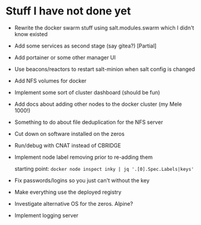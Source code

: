 # Stuff I have not done yet

* Rewrite the docker swarm stuff using salt.modules.swarm
  which I didn't know existed
* Add some services as second stage (say gitea?) [Partial]
* Add portainer or some other manager UI
* Use beacons/reactors to restart salt-minion when salt config is changed
* Add NFS volumes for docker
* Implement some sort of cluster dashboard (should be fun)
* Add docs about adding other nodes to the docker cluster (my Mele 1000!)
* Something to do about file deduplication for the NFS server

* Cut down on software installed on the zeros

* Run/debug with CNAT instead of CBRIDGE

* Implement node label removing prior to re-adding them
  
  starting point: `docker node inspect inky | jq '.[0].Spec.Labels|keys'` 

* Fix passwords/logins so you just can't without the key
* Make everything use the deployed registry
* Investigate alternative OS for the zeros. Alpine?
* Implement logging server
